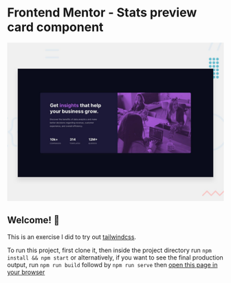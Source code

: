 # Frontend Mentor - Stats preview card component

![Design preview for the Stats preview card component coding challenge](./design/desktop-preview.jpg)

## Welcome! 👋

This is an exercise I did to try out [tailwindcss](https://tailwindcss.com).

To run this project, first clone it, then inside the project directory run `npm install && npm start` or alternatively, if you want to see the final production output, run `npm run build` followd by `npm run serve` then [open this page in your browser](http://localhost:5000)
